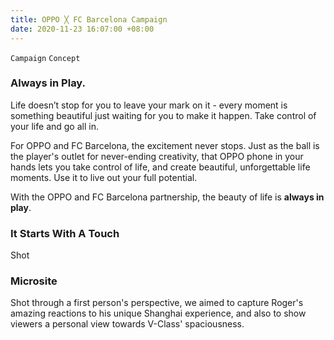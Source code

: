 ```yaml
---
title: OPPO ╳ FC Barcelona Campaign
date: 2020-11-23 16:07:00 +08:00
---
```


`Campaign` `Concept`

<h3>Always in Play.</h3>

<p>Life doesn’t stop for you to leave your mark on it -
every moment is something beautiful just waiting for you to make it happen.
Take control of your life and go all in.</p>

<p>For OPPO and FC Barcelona, the excitement never stops. Just as the ball is the player's outlet for never-ending creativity, that OPPO phone in your hands lets you take control of life, and create beautiful, unforgettable life moments. Use it to live out your full potential.

With the OPPO and FC Barcelona partnership, the beauty of life is **always in play**.
</p>

<h3>It Starts With A Touch</h3>
<p>Shot</p>

<h3>Microsite</h3>

<p>Shot through a first person's perspective, we aimed to capture Roger's amazing reactions to his unique Shanghai experience, and also to show viewers a personal view towards V-Class' spaciousness.</p>

<!--<p><video width="100%" preload="metadata" controls="" autostart="0" loop="">
  <source src="https://s3.amazonaws.com/kitmeng.com/img/2019-v-class-roger-federer/01_1.mp4" type="video/mp4">
  Your browser does not support HTML5 video.
</video></p>-->

<div class="whitespace"></div>